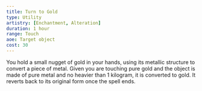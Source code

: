```yaml
---
title: Turn to Gold
type: Utility
artistry: [Enchantment, Alteration]
duration: 1 hour
range: Touch 
aoe: Target object
cost: 30 
---
```

You hold a small nugget of gold in your hands, using its metallic structure to convert a piece of metal. Given you are touching pure gold and the object is made of pure metal and no heavier than 1 kilogram, it is converted to gold. It reverts back to its original form once the spell ends.
